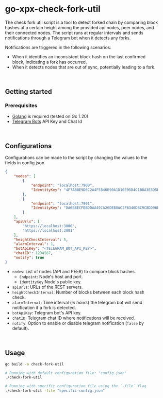 # go-xpx-check-fork-util

The check fork util script is a tool to detect forked chain by comparing block hashes at a certain height among the provided api nodes, peer nodes, and their connected nodes. The script runs at regular intervals and sends notifications through a Telegram bot when it detects any forks. 

Notifications are triggered in the following scenarios:
- When it identifies an inconsistent block hash on the last confirmed block, indicating a fork has occurred.
- When it detects nodes that are out of sync, potentially leading to a fork.

<br/>

## Getting started
### Prerequisites
* [Golang](https://golang.org/
) is required (tested on Go 1.20)
* [Telegram Bots](https://core.telegram.org/bots
) API Key and Chat Id 

<br/>

## Configurations

Configurations can be made to the script by changing the values to the fields in config.json.

```json
{
    "nodes": [
        {
            "endpoint": "localhost:7900",
            "IdentityKey": "4F7A80E9D6C2A4F5B46B90A1D16E95D4C1B8A3E8D5D1479D7C802C475D70A2E"
        },
        {
            "endpoint": "localhost:7901",
            "IdentityKey": "DA6B8ECFEBDDAA49CA26DEB8AC2F6346DBC9C8DD96B4584A01410190DAB4A45A"
        }     
    ],
    "apiUrls": [
        "https://localhost:3000",
        "https://localhost:3001"
    ],
    "heightCheckInterval": 5,
    "alarmInterval": 1,
    "botApiKey": "<TELEGRAM_BOT_API_KEY>",
    "chatID": 1234567,
    "notify": true
}
```

* `nodes`: List of nodes (API and PEER) to compare block hashes.
    * `Endpoint`: Node's host and port.
    * `IdentityKey` Node's public key.
* `apiUrls`: URLs of the REST servers.
* `heightCheckInterval`: Number of blocks between each block hash check.
* `alarmInterval`: Time interval (*in hours*) the telegram bot will send notification if a fork is detected.
* `botApiKey`: Telegram bot's API key.
* `chatID`: Telegram chat ID where notifications will be received.
* `notify`: Option to enable or disable telegram notification (`false` by default).
  
<br/>

## Usage
```bash
go build -o check-fork-util

# Running with default configuration file: "config.json"
./check-fork-util

# Running with specific configuration file using the `-file` flag
./check-fork-util -file "specific-config.json"
```
